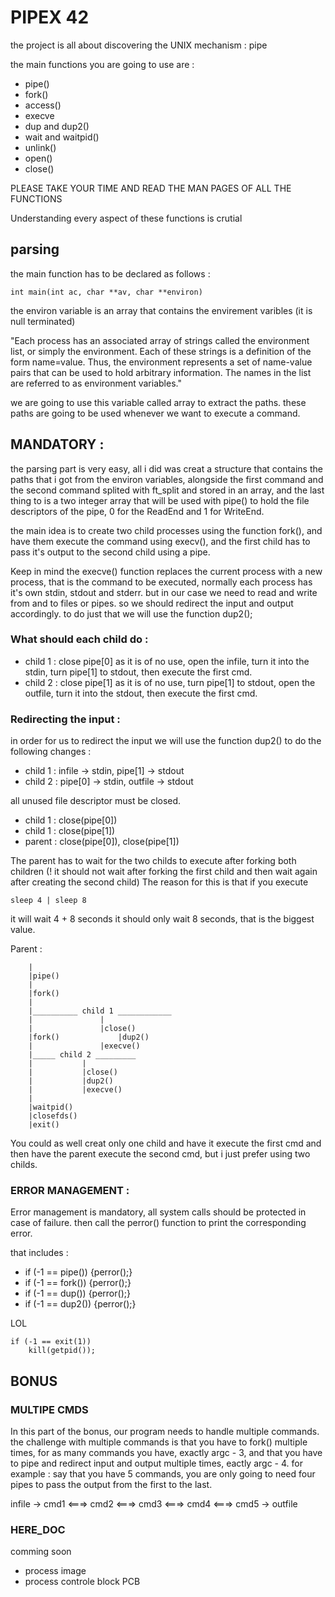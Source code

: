 # PIPEX 42

the project is all about discovering the UNIX mechanism : pipe

the main functions you are going to use are :

* pipe()
* fork()
* access()
* execve
* dup and dup2()
* wait and waitpid()
* unlink()
* open()
* close()

PLEASE TAKE YOUR TIME AND READ THE MAN PAGES OF ALL THE FUNCTIONS

Understanding every aspect of these functions is crutial

## parsing

the main function has to be declared as follows :

```main
int	main(int ac, char **av, char **environ)
```

the environ variable is an array that contains the envirement varibles (it is null terminated)

"Each process has an associated array of strings called the environment list, or simply the environment. Each of these strings is a definition of the form name=value. Thus, the environment represents a set of name-value pairs that can be used to hold arbitrary information. The names in the list are referred to as environment variables."

we are going to use this variable called array to extract the paths. these paths are going to be used whenever we want to execute a command.

## MANDATORY :

the parsing part is very easy, all i did was creat a structure that contains the paths that i got from the environ variables, alongside the first command and the second command splited with ft_split and stored in an array, and the last thing to is a two integer array that will be used with pipe() to hold the file descriptors of the pipe, 0 for the ReadEnd and 1 for WriteEnd.

the main idea is to create two child processes using the function fork(), and have them execute the command using execv(), and the first child has to pass it's output to the second child using a pipe.

Keep in mind the execve() function replaces the current process with a new process, that is the command to be executed, normally each process has it's own stdin, stdout and stderr. but in our case we need to read and write from and to files or pipes. so we should redirect the input and output accordingly. to do just that we will use the function dup2();

### What should each child do :

* child 1 : close pipe[0] as it is of no use, open the infile, turn it into the stdin, turn pipe[1] to stdout, then execute the first cmd.
* child 2 : close pipe[1] as it is of no use, turn pipe[1] to stdout, open the outfile, turn it into the stdout, then execute the first cmd.

### Redirecting the input :

in order for us to redirect the input we will use the function dup2() to do the following changes :
* child 1 : infile -> stdin, pipe[1] -> stdout
* child 2 : pipe[0] -> stdin, outfile -> stdout

all unused file descriptor must be closed. 
* child 1 : close(pipe[0])
* child 1 : close(pipe[1])
* parent : close(pipe[0]), close(pipe[1])

The parent has to wait for the two childs to execute after forking both children (! it should not wait after forking the first child and then wait again after creating the second child)
The reason for this is that if you execute
```
sleep 4 | sleep 8
```
it will wait 4 + 8 seconds
it should only wait 8 seconds, that is the biggest value.



Parent :

		|
		|pipe()
		|
		|fork()
		|
		|__________ child 1 ____________
		|				|
		|				|close()
		|fork()				|dup2()
		|				|execve()
		|_____ child 2 _________
		|			|
		|			|close()
		|			|dup2()
		|			|execve()
		|
		|waitpid()
		|closefds()
		|exit()

You could as well creat only one child and have it execute the first cmd and then have the parent execute the second cmd, but i just prefer using two childs.

### ERROR MANAGEMENT :

Error management is mandatory, all system calls should be protected in case of failure. then call the perror() function to print the corresponding error.

that includes :
* if (-1 == pipe()) {perror();}
* if (-1 == fork()) {perror();}
* if (-1 == dup()) {perror();}
* if (-1 == dup2()) {perror();}

LOL 
```
if (-1 == exit(1))
	kill(getpid());
```

## BONUS

### MULTIPE CMDS

In this part of the bonus, our program needs to handle multiple commands. the challenge with multiple commands is that you have to fork() multiple times, for as many commands you have, exactly argc - 3, and that you have to pipe and redirect input and output multiple times, eactly argc - 4.
for example : say that you have 5 commands, you are only going to need four pipes to pass the output from the first to the last.

infile -> cmd1 <===> cmd2 <===> cmd3 <===> cmd4 <===> cmd5 -> outfile


### HERE_DOC


comming soon

* process image
* process controle block PCB
